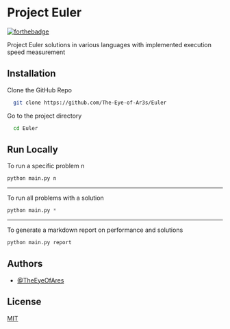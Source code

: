 # Project Euler

[![forthebadge](https://forthebadge.com/images/badges/works-on-my-machine.svg)](https://forthebadge.com)

Project Euler solutions in various languages with implemented execution speed measurement


## Installation

Clone the GitHub Repo

```bash
  git clone https://github.com/The-Eye-of-Ar3s/Euler
```

Go to the project directory

```bash
  cd Euler
```

## Run Locally

To run a specific problem n
```python
python main.py n
```

---
To run all problems with a solution

```python
python main.py *
```

---
To generate a markdown report on performance and solutions
```python
python main.py report
```

## Authors

- [@TheEyeOfAres](https://www.github.com/TheEyeOfAres)


## License

[MIT](https://choosealicense.com/licenses/mit/)